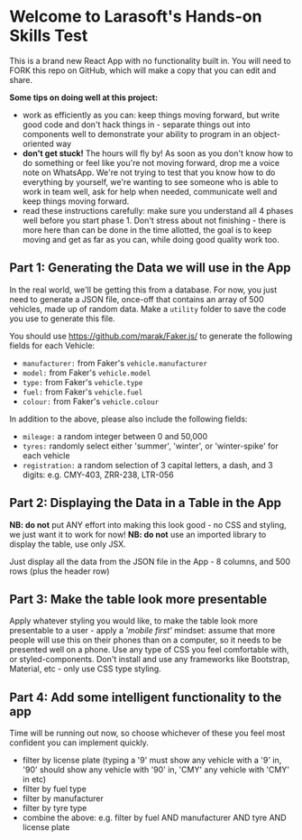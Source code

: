 # Welcome to Larasoft's Hands-on Skills Test

This is a brand new React App with no functionality built in.
You will need to FORK this repo on GitHub, which will make a copy that you can edit and share.

**Some tips on doing well at this project:**

- work as efficiently as you can: keep things moving forward, but write good code and don't hack things in - separate things out into components well to demonstrate your ability to program in an object-oriented way
- **don't get stuck!** The hours will fly by! As soon as you don't know how to do something or feel like you're not moving forward, drop me a voice note on WhatsApp. We're not trying to test that you know how to do everything by yourself, we're wanting to see someone who is able to work in team well, ask for help when needed, communicate well and keep things moving forward.
- read these instructions carefully: make sure you understand all 4 phases well before you start phase 1. Don't stress about not finishing - there is more here than can be done in the time allotted, the goal is to keep moving and get as far as you can, while doing good quality work too.

## Part 1: Generating the Data we will use in the App

In the real world, we'll be getting this from a database. For now, you just need to generate a JSON file, once-off that contains an array of 500 vehicles, made up of random data. Make a `utility` folder to save the code you use to generate this file.

You should use https://github.com/marak/Faker.js/ to generate the following fields for each Vehicle:

- `manufacturer:` from Faker's `vehicle.manufacturer`
- `model:` from Faker's `vehicle.model`
- `type:` from Faker's `vehicle.type`
- `fuel:` from Faker's `vehicle.fuel`
- `colour:` from Faker's `vehicle.colour`

In addition to the above, please also include the following fields:

- `mileage:` a random integer between 0 and 50,000
- `tyres:` randomly select either 'summer', 'winter', or 'winter-spike' for each vehicle
- `registration:` a random selection of 3 capital letters, a dash, and 3 digits: e.g. CMY-403, ZRR-238, LTR-056

## Part 2: Displaying the Data in a Table in the App

**NB: do not** put ANY effort into making this look good - no CSS and styling, we just want it to work for now!
**NB: do not** use an imported library to display the table, use only JSX.

Just display all the data from the JSON file in the App - 8 columns, and 500 rows (plus the header row)

## Part 3: Make the table look more presentable

Apply whatever styling you would like, to make the table look more presentable to a user - apply a _'mobile first'_ mindset: assume that more people will use this on their phones than on a computer, so it needs to be presented well on a phone. Use any type of CSS you feel comfortable with, or styled-components. Don't install and use any frameworks like Bootstrap, Material, etc - only use CSS type styling.

## Part 4: Add some intelligent functionality to the app

Time will be running out now, so choose whichever of these you feel most confident you can implement quickly.

- filter by license plate (typing a '9' must show any vehicle with a '9' in, '90' should show any vehicle with '90' in, 'CMY' any vehicle with 'CMY' in etc)
- filter by fuel type
- filter by manufacturer
- filter by tyre type
- combine the above: e.g. filter by fuel AND manufacturer AND tyre AND license plate
